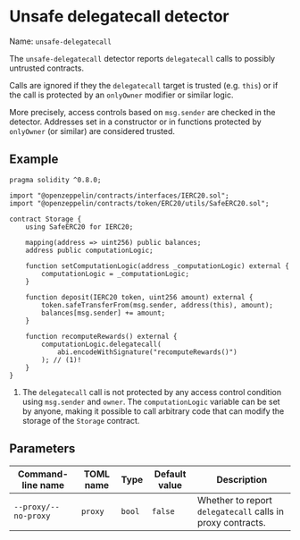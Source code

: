 # Unsafe delegatecall detector

Name: `unsafe-delegatecall`

The `unsafe-delegatecall` detector reports `delegatecall` calls to possibly untrusted contracts.

Calls are ignored if they the `delegatecall` target is trusted (e.g. `this`) or if the call is protected by an `onlyOwner` modifier or similar logic.

More precisely, access controls based on `msg.sender` are checked in the detector.
Addresses set in a constructor or in functions protected by `onlyOwner` (or similar) are considered trusted.

## Example

```solidity hl_lines="22-24" linenums="1"
pragma solidity ^0.8.0;

import "@openzeppelin/contracts/interfaces/IERC20.sol";
import "@openzeppelin/contracts/token/ERC20/utils/SafeERC20.sol";

contract Storage {
    using SafeERC20 for IERC20;

    mapping(address => uint256) public balances;
    address public computationLogic;

    function setComputationLogic(address _computationLogic) external {
        computationLogic = _computationLogic;
    }

    function deposit(IERC20 token, uint256 amount) external {
        token.safeTransferFrom(msg.sender, address(this), amount);
        balances[msg.sender] += amount;
    }

    function recomputeRewards() external {
        computationLogic.delegatecall(
            abi.encodeWithSignature("recomputeRewards()")
        ); // (1)!
    }
}
```

1. The `delegatecall` call is not protected by any access control condition using `msg.sender` and `owner`. The `computationLogic` variable can be set by anyone, making it possible to call arbitrary code that can modify the storage of the `Storage` contract.

## Parameters

| Command-line name                 | TOML name | Type   | Default value | Description                                                |
|-----------------------------------|-----------|--------|---------------|------------------------------------------------------------|
| <nobr>`--proxy/--no-proxy`</nobr> | `proxy`   | `bool` | `false`       | Whether to report `delegatecall` calls in proxy contracts. |
